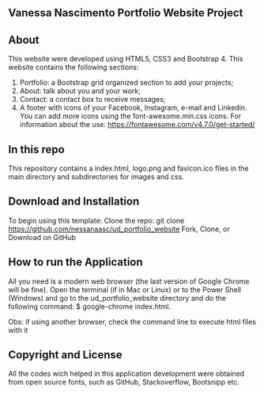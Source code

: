 ## Vanessa Nascimento Portfolio Website Project

## About
This website were developed using HTML5, CSS3 and Bootstrap 4. 
This website contains the following sections:
1. Portfolio: a Bootstrap grid organized section to add your projects;
3. About: talk about you and your work;
4. Contact: a contact box to receive messages;
5. A footer with icons of your Facebook, Instagram, e-mail and Linkedin. You can add more icons using the font-awesome.min.css icons. For information about the use: https://fontawesome.com/v4.7.0/get-started/

## In this repo
This repository contains a index.html, logo.png  and favicon.ico files in the main directory and subdirectories for images and css.

## Download and Installation
To begin using this template:
Clone the repo: git clone https://github.com/nessanaasc/ud_portfolio_website
Fork, Clone, or Download on GitHub

## How to run the Application
All you need is a modern web browser (the last version of Google Chrome will be fine). Open the terminal (if in Mac or Linux) or to the Power Shell (Windows) and go to the ud_portfolio_website directory and do the following command: $ google-chrome index.html.

Obs: if using another browser, check the command line to execute html files with it

## Copyright and License
All the codes wich helped in this application development were obtained from open source fonts, such as GitHub, Stackoverflow, Bootsnipp etc.
